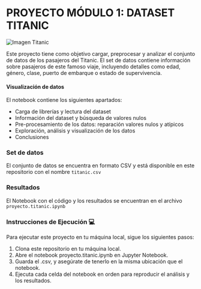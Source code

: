 # PROYECTO MÓDULO 1: DATASET TITANIC

![Imagen Titanic](https://cdn.pixabay.com/photo/2023/10/06/17/14/ship-8298749_1280.png)

Este proyecto tiene como objetivo cargar, preprocesar y analizar el conjunto de datos de los pasajeros del Titanic. El set de datos contiene información sobre pasajeros de este famoso viaje, incluyendo detalles como edad, género, clase, puerto de embarque o estado de supervivencia.

#### Visualización de datos

El notebook contiene los siguientes apartados:

- Carga de librerías y lectura del dataset
- Información del dataset y búsqueda de valores nulos
- Pre-procesamiento de los datos: reparación valores nulos y atípicos
- Exploración, análisis y visualización de los datos
- Conclusiones

### Set de datos 

El conjunto de datos se encuentra en formato CSV y está disponible en este repositorio con el nombre ``titanic.csv``

### Resultados

El Notebook con el código y los resultados se encuentran en el archivo ``proyecto.titanic.ipynb``


### Instrucciones de Ejecución 💻

Para ejecutar este proyecto en tu máquina local, sigue los siguientes pasos:

1. Clona este repositorio en tu máquina local.
2. Abre el notebook proyecto.titanic.ipynb en Jupyter Notebook.
3. Guarda el .csv, y asegúrate de tenerlo en la misma ubicación que el notebook.
3. Ejecuta cada celda del notebook en orden para reproducir el análisis y los resultados.